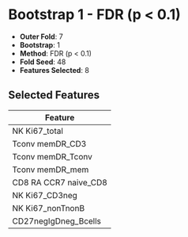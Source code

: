 # Bootstrap 1 - FDR (p < 0.1)

- **Outer Fold**: 7
- **Bootstrap**: 1
- **Method**: FDR (p < 0.1)
- **Fold Seed**: 48
- **Features Selected**: 8

## Selected Features

| Feature |
|---------|
| NK Ki67_total |
| Tconv memDR_CD3 |
| Tconv memDR_Tconv |
| Tconv memDR_mem |
| CD8 RA CCR7 naive_CD8 |
| NK Ki67_CD3neg |
| NK Ki67_nonTnonB |
| CD27negIgDneg_Bcells |
